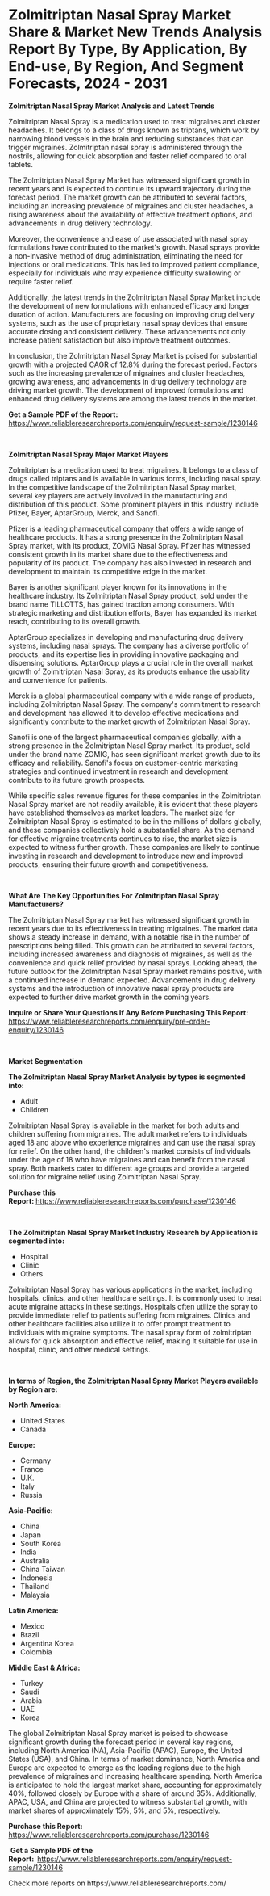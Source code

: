 <p><h1>Zolmitriptan Nasal Spray Market Share & Market New Trends Analysis Report By Type, By Application, By End-use, By Region, And Segment Forecasts, 2024 - 2031</h1></p><p><strong>Zolmitriptan Nasal Spray Market Analysis and Latest Trends</strong></p>
<p><p>Zolmitriptan Nasal Spray is a medication used to treat migraines and cluster headaches. It belongs to a class of drugs known as triptans, which work by narrowing blood vessels in the brain and reducing substances that can trigger migraines. Zolmitriptan nasal spray is administered through the nostrils, allowing for quick absorption and faster relief compared to oral tablets.</p><p>The Zolmitriptan Nasal Spray Market has witnessed significant growth in recent years and is expected to continue its upward trajectory during the forecast period. The market growth can be attributed to several factors, including an increasing prevalence of migraines and cluster headaches, a rising awareness about the availability of effective treatment options, and advancements in drug delivery technology.</p><p>Moreover, the convenience and ease of use associated with nasal spray formulations have contributed to the market's growth. Nasal sprays provide a non-invasive method of drug administration, eliminating the need for injections or oral medications. This has led to improved patient compliance, especially for individuals who may experience difficulty swallowing or require faster relief.</p><p>Additionally, the latest trends in the Zolmitriptan Nasal Spray Market include the development of new formulations with enhanced efficacy and longer duration of action. Manufacturers are focusing on improving drug delivery systems, such as the use of proprietary nasal spray devices that ensure accurate dosing and consistent delivery. These advancements not only increase patient satisfaction but also improve treatment outcomes.</p><p>In conclusion, the Zolmitriptan Nasal Spray Market is poised for substantial growth with a projected CAGR of 12.8% during the forecast period. Factors such as the increasing prevalence of migraines and cluster headaches, growing awareness, and advancements in drug delivery technology are driving market growth. The development of improved formulations and enhanced drug delivery systems are among the latest trends in the market.</p></p>
<p><strong>Get a Sample PDF of the Report:&nbsp;</strong> <a href="https://www.reliableresearchreports.com/enquiry/request-sample/1230146">https://www.reliableresearchreports.com/enquiry/request-sample/1230146</a></p>
<p>&nbsp;</p>
<p><strong>Zolmitriptan Nasal Spray Major Market Players</strong></p>
<p><p>Zolmitriptan is a medication used to treat migraines. It belongs to a class of drugs called triptans and is available in various forms, including nasal spray. In the competitive landscape of the Zolmitriptan Nasal Spray market, several key players are actively involved in the manufacturing and distribution of this product. Some prominent players in this industry include Pfizer, Bayer, AptarGroup, Merck, and Sanofi.</p><p>Pfizer is a leading pharmaceutical company that offers a wide range of healthcare products. It has a strong presence in the Zolmitriptan Nasal Spray market, with its product, ZOMIG Nasal Spray. Pfizer has witnessed consistent growth in its market share due to the effectiveness and popularity of its product. The company has also invested in research and development to maintain its competitive edge in the market.</p><p>Bayer is another significant player known for its innovations in the healthcare industry. Its Zolmitriptan Nasal Spray product, sold under the brand name TILLOTTS, has gained traction among consumers. With strategic marketing and distribution efforts, Bayer has expanded its market reach, contributing to its overall growth.</p><p>AptarGroup specializes in developing and manufacturing drug delivery systems, including nasal sprays. The company has a diverse portfolio of products, and its expertise lies in providing innovative packaging and dispensing solutions. AptarGroup plays a crucial role in the overall market growth of Zolmitriptan Nasal Spray, as its products enhance the usability and convenience for patients.</p><p>Merck is a global pharmaceutical company with a wide range of products, including Zolmitriptan Nasal Spray. The company's commitment to research and development has allowed it to develop effective medications and significantly contribute to the market growth of Zolmitriptan Nasal Spray.</p><p>Sanofi is one of the largest pharmaceutical companies globally, with a strong presence in the Zolmitriptan Nasal Spray market. Its product, sold under the brand name ZOMIG, has seen significant market growth due to its efficacy and reliability. Sanofi's focus on customer-centric marketing strategies and continued investment in research and development contribute to its future growth prospects.</p><p>While specific sales revenue figures for these companies in the Zolmitriptan Nasal Spray market are not readily available, it is evident that these players have established themselves as market leaders. The market size for Zolmitriptan Nasal Spray is estimated to be in the millions of dollars globally, and these companies collectively hold a substantial share. As the demand for effective migraine treatments continues to rise, the market size is expected to witness further growth. These companies are likely to continue investing in research and development to introduce new and improved products, ensuring their future growth and competitiveness.</p></p>
<p>&nbsp;</p>
<p><strong>What Are The Key Opportunities For Zolmitriptan Nasal Spray Manufacturers?</strong></p>
<p><p>The Zolmitriptan Nasal Spray market has witnessed significant growth in recent years due to its effectiveness in treating migraines. The market data shows a steady increase in demand, with a notable rise in the number of prescriptions being filled. This growth can be attributed to several factors, including increased awareness and diagnosis of migraines, as well as the convenience and quick relief provided by nasal sprays. Looking ahead, the future outlook for the Zolmitriptan Nasal Spray market remains positive, with a continued increase in demand expected. Advancements in drug delivery systems and the introduction of innovative nasal spray products are expected to further drive market growth in the coming years.</p></p>
<p><strong>Inquire or Share Your Questions If Any Before Purchasing This Report:</strong> <a href="https://www.reliableresearchreports.com/enquiry/pre-order-enquiry/1230146">https://www.reliableresearchreports.com/enquiry/pre-order-enquiry/1230146</a></p>
<p>&nbsp;</p>
<p><strong>Market Segmentation</strong></p>
<p><strong>The Zolmitriptan Nasal Spray Market Analysis by types is segmented into:</strong></p>
<p><ul><li>Adult</li><li>Children</li></ul></p>
<p><p>Zolmitriptan Nasal Spray is available in the market for both adults and children suffering from migraines. The adult market refers to individuals aged 18 and above who experience migraines and can use the nasal spray for relief. On the other hand, the children's market consists of individuals under the age of 18 who have migraines and can benefit from the nasal spray. Both markets cater to different age groups and provide a targeted solution for migraine relief using Zolmitriptan Nasal Spray.</p></p>
<p><strong>Purchase this Report:&nbsp;</strong><a href="https://www.reliableresearchreports.com/purchase/1230146">https://www.reliableresearchreports.com/purchase/1230146</a></p>
<p>&nbsp;</p>
<p><strong>The Zolmitriptan Nasal Spray Market Industry Research by Application is segmented into:</strong></p>
<p><ul><li>Hospital</li><li>Clinic</li><li>Others</li></ul></p>
<p><p>Zolmitriptan Nasal Spray has various applications in the market, including hospitals, clinics, and other healthcare settings. It is commonly used to treat acute migraine attacks in these settings. Hospitals often utilize the spray to provide immediate relief to patients suffering from migraines. Clinics and other healthcare facilities also utilize it to offer prompt treatment to individuals with migraine symptoms. The nasal spray form of zolmitriptan allows for quick absorption and effective relief, making it suitable for use in hospital, clinic, and other medical settings.</p></p>
<p>&nbsp;</p>
<p><strong>In terms of Region, the Zolmitriptan Nasal Spray Market Players available by Region are:</strong></p>
<p>
    <p> <strong> North America: </strong>
        <ul>
            <li>United States</li>
            <li>Canada</li>
        </ul>
        </p> 
    <p> <strong> Europe: </strong>
        <ul>
            <li>Germany</li>
            <li>France</li>
            <li>U.K.</li>
            <li>Italy</li>
            <li>Russia</li>
        </ul>
        </p> 
    <p> <strong> Asia-Pacific: </strong>
        <ul>
            <li>China</li>
            <li>Japan</li>
            <li>South Korea</li>
            <li>India</li>
            <li>Australia</li>
            <li>China Taiwan</li>
            <li>Indonesia</li>
            <li>Thailand</li>
            <li>Malaysia</li>
        </ul>
        </p> 
    <p> <strong> Latin America: </strong>
        <ul>
            <li>Mexico</li>
            <li>Brazil</li>
            <li>Argentina Korea</li>
            <li>Colombia</li>
        </ul>
        </p> 
    <p> <strong> Middle East & Africa: </strong>
        <ul>
            <li>Turkey</li>
            <li>Saudi</li>
            <li>Arabia</li>
            <li>UAE</li>
            <li>Korea</li>
        </ul>
    </p>
    </p>
<p><p>The global Zolmitriptan Nasal Spray market is poised to showcase significant growth during the forecast period in several key regions, including North America (NA), Asia-Pacific (APAC), Europe, the United States (USA), and China. In terms of market dominance, North America and Europe are expected to emerge as the leading regions due to the high prevalence of migraines and increasing healthcare spending. North America is anticipated to hold the largest market share, accounting for approximately 40%, followed closely by Europe with a share of around 35%. Additionally, APAC, USA, and China are projected to witness substantial growth, with market shares of approximately 15%, 5%, and 5%, respectively.</p></p>
<p><strong>Purchase this Report: </strong><a href="https://www.reliableresearchreports.com/purchase/1230146">https://www.reliableresearchreports.com/purchase/1230146</a></p>
<p>&nbsp;<strong>Get a Sample PDF of the Report:&nbsp;&nbsp;</strong><a href="https://www.reliableresearchreports.com/enquiry/request-sample/1230146">https://www.reliableresearchreports.com/enquiry/request-sample/1230146</a></p>
<p><strong></strong></p>
<p>Check more reports on https://www.reliableresearchreports.com/</p>